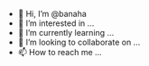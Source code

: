 - 👋 Hi, I’m @banaha
- 👀 I’m interested in ...
- 🌱 I’m currently learning ...
- 💞️ I’m looking to collaborate on ...
- 📫 How to reach me ...

<!---
banaha/banaha is a ✨ special ✨ repository because its `README.md` (this file) appears on your GitHub profile.
You can click the Preview link to take a look at your changes.
--->
